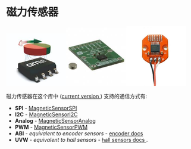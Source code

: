 

# 磁力传感器
<div class="width60">
<img src="extras/Images/mag0.jpg" style="width:32%;display:inline"><img src="extras/Images/mag.jpg" style="width:32%;display:inline"><img src="extras/Images/mag2.jpg" style="width:32%;display:inline">
</div>


磁力传感器在这个库中 ([current version <i class="fa fa-tag"></i>](https://github.com/simplefoc/Arduino-FOC/releases)) 支持的通信方式有:
- **SPI** - [MagneticSensorSPI](magnetic_sensor_spi)
- **I2C** - [MagneticSensorI2C](magnetic_sensor_i2c)
- **Analog** - [MagneticSensorAnalog](magnetic_sensor_analog)
- **PWM** - [MagneticSensorPWM](magnetic_sensor_pwm)
- **ABI** - *equivalent to encoder sensors* - [encoder docs <i class="fa fa-external-link"></i>](encoder)
- **UVW** - *equivalent to hall sensors* - [hall sensors docs <i class="fa fa-external-link"></i>](hall_sensors).

